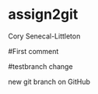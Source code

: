# assign2git
Cory Senecal-Littleton



#First comment 

#testbranch change


new git branch on GitHub

